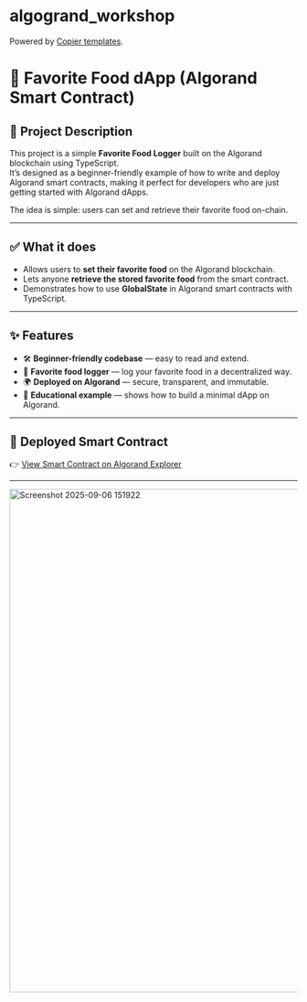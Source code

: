 # algogrand_workshop



Powered by [Copier templates](https://copier.readthedocs.io/en/stable/).
# 🍔 Favorite Food dApp (Algorand Smart Contract)

## 📌 Project Description
This project is a simple **Favorite Food Logger** built on the Algorand blockchain using TypeScript.  
It’s designed as a beginner-friendly example of how to write and deploy Algorand smart contracts, making it perfect for developers who are just getting started with Algorand dApps.  

The idea is simple: users can set and retrieve their favorite food on-chain.  

---

## ✅ What it does
- Allows users to **set their favorite food** on the Algorand blockchain.  
- Lets anyone **retrieve the stored favorite food** from the smart contract.  
- Demonstrates how to use **GlobalState** in Algorand smart contracts with TypeScript.  

---

## ✨ Features
- 🛠 **Beginner-friendly codebase** — easy to read and extend.  
- 🍕 **Favorite food logger** — log your favorite food in a decentralized way.  
- 🌍 **Deployed on Algorand** — secure, transparent, and immutable.  
- 📖 **Educational example** — shows how to build a minimal dApp on Algorand.  

---

## 🔗 Deployed Smart Contract
👉 [View Smart Contract on Algorand Explorer](XXX)

---

<img width="1714" height="881" alt="Screenshot 2025-09-06 151922" src="https://github.com/user-attachments/assets/bcf96238-c153-4545-aaa5-617d51d89361" />

